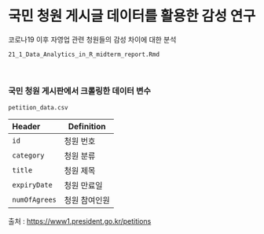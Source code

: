 # 국민 청원 게시글 데이터를 활용한 감성 연구

코로나19 이후 자영업 관련 청원들의 감성 차이에 대한 분석

`21_1_Data_Analytics_in_R_midterm_report.Rmd`

</br>

### 국민 청원 게시판에서 크롤링한 데이터 변수

`petition_data.csv`

| Header        | Definition    |
| :------------ | ------------- |
| `id`          | 청원 번호     |
| `category`    | 청원 분류     |
| `title`       | 청원 제목     |
| `expiryDate`  | 청원 만료일   |
| `numOfAgrees` | 청원 참여인원 |

출처 : https://www1.president.go.kr/petitions

